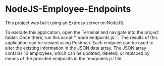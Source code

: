 # NodeJS-Employee-Endpoints
This project was built using an Express server on NodeJS.

To execute this application, open the Terminal and navigate into the project folder. Once there, run this script '''node endpoints.js```.
The results of this application can be viewed using Postman. Each endpoint can be used to alter the existing information in the JSON data array.
The JSON array contains 10 employees, which can be updated, deleted, or replaced by means of the provided endpoints in the 'endpoints.js' file.
